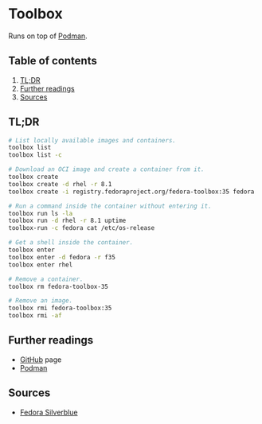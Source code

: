 # Toolbox

Runs on top of [Podman].

## Table of contents <!-- omit in toc -->

1. [TL;DR](#tldr)
1. [Further readings](#further-readings)
1. [Sources](#sources)

## TL;DR

```sh
# List locally available images and containers.
toolbox list
toolbox list -c

# Download an OCI image and create a container from it.
toolbox create
toolbox create -d rhel -r 8.1
toolbox create -i registry.fedoraproject.org/fedora-toolbox:35 fedora

# Run a command inside the container without entering it.
toolbox run ls -la
toolbox run -d rhel -r 8.1 uptime
toolbox-run -c fedora cat /etc/os-release

# Get a shell inside the container.
toolbox enter
toolbox enter -d fedora -r f35
toolbox enter rhel

# Remove a container.
toolbox rm fedora-toolbox-35

# Remove an image.
toolbox rmi fedora-toolbox:35
toolbox rmi -af
```

## Further readings

- [GitHub] page
- [Podman]

## Sources

- [Fedora Silverblue]

<!--
  References
  -->

<!-- Upstream -->
[fedora silverblue]: https://docs.fedoraproject.org/en-US/fedora-silverblue/toolbox/
[github]: https://github.com/containers/toolbox

<!-- Knowledge base -->
[podman]: podman.md
